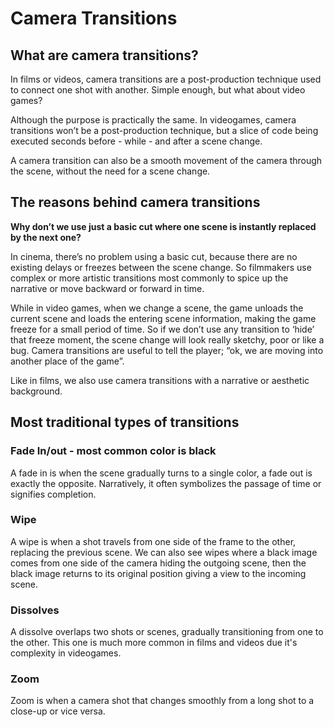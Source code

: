 # Camera Transitions

## What are camera transitions?

In films or videos, camera transitions are a post-production technique used to connect one shot with another. Simple enough, but what about video games?

Although the purpose is practically the same. In videogames, camera transitions won’t be a post-production technique, but a slice of code being executed seconds before - while - and after a scene change.
  
A camera transition can also be a smooth movement of the camera through the scene, without the need for a scene change.

## The reasons behind camera transitions

**Why don’t we use just a basic cut where one scene is instantly replaced by the next one?**

In cinema, there’s no problem using a basic cut, because there are no existing delays or freezes between the scene change. So filmmakers use complex or more artistic transitions most commonly to spice up the narrative or move backward or forward in time.

While in video games, when we change a scene, the game unloads the current scene and loads the entering scene information, making the game freeze for a small period of time. So if we don’t use any transition to ‘hide’ that freeze moment, the scene change will look really sketchy, poor or like a bug. Camera transitions are useful to tell the player; “ok, we are moving into another place of the game”.

Like in films, we also use camera transitions with a narrative or aesthetic background.

## Most traditional types of transitions

### Fade In/out - most common color is black

A fade in is when the scene gradually turns to a single color, a fade out is exactly the opposite. Narratively, it often symbolizes the passage of time or signifies completion.

### Wipe

A wipe is when a shot travels from one side of the frame to the other, replacing the previous scene. We can also see wipes where a black image comes from one side of the camera hiding the outgoing scene, then the black image returns to its original position giving a view to the incoming scene.

### Dissolves

A dissolve overlaps two shots or scenes, gradually transitioning from one to the other. This one is much more common in films and videos due it's complexity in videogames.

### Zoom

Zoom is when a camera shot that changes smoothly from a long shot to a close-up or vice versa.